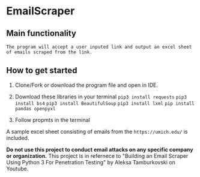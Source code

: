 # EmailScraper

## Main functionality
    The program will accept a user inputed link and output an excel sheet of emails scraped from the link.


## How to get started
1. Clone/Fork or download the program file and open in IDE.

2. Download these libraries in your terminal
    `pip3 install requests`
    `pip3 install bs4`
    `pip3 install BeautifulSoup`
    `pip3 install lxml`
    `pip install pandas openpyxl`

3. Follow propmts in the terminal

A sample excel sheet consisting of emails from the `https://umich.edu/` is included.

**Do not use this project to conduct email attacks on any specific company or organization.**
This project is in refernece to "Building an Email Scraper Using Python 3 For Penetration Testing" by Aleksa Tamburkovski on Youtube.